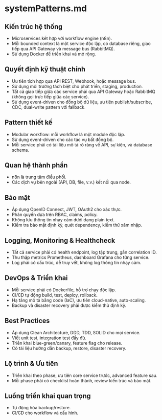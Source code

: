 # systemPatterns.md

## Kiến trúc hệ thống
- Microservices kết hợp với workflow engine (n8n).
- Mỗi bounded context là một service độc lập, có database riêng, giao tiếp qua API Gateway và message bus (RabbitMQ).
- Sử dụng Docker để triển khai và mở rộng.

## Quyết định kỹ thuật chính
- Ưu tiên tích hợp qua API REST, Webhook, hoặc message bus.
- Sử dụng môi trường tách biệt cho phát triển, staging, production.
- Tất cả giao tiếp giữa các service phải qua API Gateway hoặc RabbitMQ (không gọi trực tiếp giữa các service).
- Sử dụng event-driven cho đồng bộ dữ liệu, ưu tiên publish/subscribe, CDC, dual-write pattern với fallback.

## Pattern thiết kế
- Modular workflow: mỗi workflow là một module độc lập.
- Sử dụng event-driven cho các tác vụ bất đồng bộ.
- Mỗi service phải có tài liệu mô tả rõ ràng về API, sự kiện, và database schema.

## Quan hệ thành phần
- n8n là trung tâm điều phối.
- Các dịch vụ bên ngoài (API, DB, file, v.v.) kết nối qua node.

## Bảo mật
- Áp dụng OpenID Connect, JWT, OAuth2 cho xác thực.
- Phân quyền dựa trên RBAC, claims, policy.
- Không lưu thông tin nhạy cảm dưới dạng plain text.
- Kiểm tra bảo mật định kỳ, quét dependency, kiểm thử xâm nhập.

## Logging, Monitoring & Healthcheck
- Tất cả service phải có health endpoint, log tập trung, gắn correlation ID.
- Thu thập metrics Prometheus, dashboard Grafana cho từng service.
- Log phải có cấu trúc, dễ truy vết, không log thông tin nhạy cảm.

## DevOps & Triển khai
- Mỗi service phải có Dockerfile, hỗ trợ chạy độc lập.
- CI/CD tự động build, test, deploy, rollback.
- Hạ tầng mô tả bằng code (IaC), ưu tiên cloud-native, auto-scaling.
- Backup và disaster recovery phải được kiểm thử định kỳ.

## Best Practices
- Áp dụng Clean Architecture, DDD, TDD, SOLID cho mọi service.
- Viết unit test, integration test đầy đủ.
- Triển khai blue-green/canary, feature flag cho release.
- Có tài liệu hướng dẫn backup, restore, disaster recovery.

## Lộ trình & Ưu tiên
- Triển khai theo phase, ưu tiên core service trước, advanced feature sau.
- Mỗi phase phải có checklist hoàn thành, review kiến trúc và bảo mật.

## Luồng triển khai quan trọng
- Tự động hóa backup/restore.
- CI/CD cho workflow và cấu hình. 